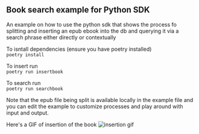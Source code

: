 ## Book search example for Python SDK

An example on how to use the python sdk that shows the process fo splitting and 
inserting an epub ebook into the db and querying it via a search phrase either directly or contextually

To isntall dependencies (ensure you have poetry installed)  
```poetry install```

To insert run  
```poetry run insertbook```

To search run  
```poetry run searchbook```

Note that the epub file being split is available locally in the example file and you can edit the example to customize processes and play around with input and output.

Here's a GIF of insertion of the book
![insertion gif]('insertbook.gif')